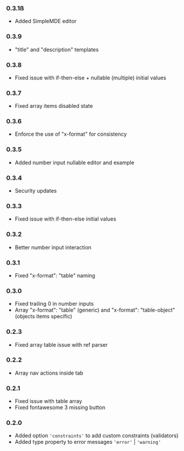 ### 0.3.1ß

- Added SimpleMDE editor

### 0.3.9

- "title" and "description" templates

### 0.3.8

- Fixed issue with if-then-else + nullable (multiple) initial values

### 0.3.7

- Fixed array items disabled state

### 0.3.6

- Enforce the use of "x-format" for consistency

### 0.3.5

- Added number input nullable editor and example

### 0.3.4

- Security updates

### 0.3.3

- Fixed issue with if-then-else initial values

### 0.3.2

- Better number input interaction

### 0.3.1

- Fixed "x-format": "table" naming

### 0.3.0

- Fixed trailing 0 in number inputs
- Array "x-format": "table" (generic) and "x-format": "table-object" (objects items specific)

### 0.2.3

- Fixed array table issue with ref parser

### 0.2.2

- Array nav actions inside tab

### 0.2.1

- Fixed issue with table array
- Fixed fontawesome 3 missing button

### 0.2.0

- Added option `'constraints'` to add custom constraints (validators)
- Added type property to error messages `'error'` | `'warning'`